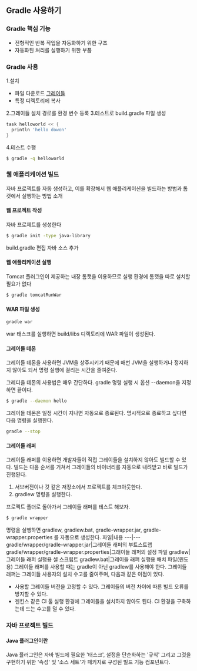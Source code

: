 ## Gradle 사용하기
### Gradle 핵심 기능
- 전형적인 반복 작업을 자동화하기 위한 구조
- 자동화된 처리를 실행하기 위한 부품


### Gradle 사용
1.설치 
  - 파일 다운로드 [그레이들](http://www.gradle.org)
  - 특정 디렉토리에 복사  

2.그레이들 설치 경로를 환경 변수 등록
3.테스트로 build.gradle 파일 생성
```gradle
task helloworld << {
  println 'hello dowon'
}
```
4.테스트 수행
```bash
$ gradle -q helloworld
```
### 웹 애플리케이션 빌드
자바 프로젝트를 자동 생성하고, 이를 확장해서 웹 애플리케이션을 빌드하는 방법과 톰캣에서 실행하는 방법 소개
#### 웹 프로젝트 작성
자바 프로제트를 생성한다
```bash
$ gradle init -type java-library
```
build.gradle 편집
자바 소스 추가
#### 웹 애플리케이션 실행
Tomcat 플러그인이 제공하는 내장 톰캣을 이용하므로 실행 환경에 톰캣을 따로 설치할 필요가 없다
```bash
$ gradle tomcatRunWar
```
#### WAR 파일 생성
```bash
gradle war
```
war 태스크를 실행하면 build/libs 디렉토리에 WAR 파일이 생성된다.

#### 그레이들 데몬
그레이들 데몬을 사용하면 JVM을 상주시키기 때문에 매번 JVM을 실행하거나 정지하지 않아도 되서 명령 실행에 걸리는 시간을 줄여준다.

그레디을 데몬의 사용법은 매우 간단하다. gradle 명령 실행 시 옵션 --daemon을 지정하면 끝이다.
```bash
$ gradle --daemon hello
```
그레이들 데몬은 일정 시간이 지나면 자동으로 종료된다. 명시적으로 종료하고 싶다면 다음 명령을 실행한다.
```bash
gradle --stop
```

#### 그레이들 래퍼
그레이들 래퍼를 이용하면 개발자들이 직접 그레이들을 설치하지 않아도 빌드할 수 있다.
빌드는 다음 순서를 거쳐서 그레이들의 바이너리를 자동으로 내려받고 바로 빌드가 진행된다.
1. 서브버전이나 깃 같은 저장소에서 프로젝트를 체크아웃한다.
2. gradlew 명령을 실행한다.

프로젝트 폴더로 돌아가서 그레이들 래퍼를 테스트 해보자.
```bash
$ gradle wrapper
```
명령을 실행하면 gradlew, gradlew.bat, gradle-wrapper.jar, gradle-wrapper.properties
를 자동으로 생성한다.
파일|내용
---|---
gradle/wrapper/gradle-wrapper.jar|그레이들 래퍼의 부트스트랩
gradle/wrapper/gradle-wrapper.properties|그래이들 래퍼의 설정 파일
gradlew|그레이들 래퍼 실행용 셀 스크립트
gradlew.bat|그레이들 래퍼 실행용 배치 파일(윈도용)
그레이들 래퍼를 사용할 때는 gradle이 아닌 gradlew를 사용해야 한다.
그레이들 래퍼는 그레이들 사용자의 설치 수고를 줄여주며, 다음과 같은 이점이 있다.
- 사용할 그레이들 버전을 고정할 수 있다. 그레이들의 버전 차이에 따른 빌드 오류를 방지할 수 있다.
- 젠킨스 같은 CI 툴 실행 환경에 그레이들을 설치하지 않아도 된다. CI 환경을 구축하는데 드는 수고를 덜 수 있다.

### 자바 프로젝트 빌드
#### Java 플러그인이란
Java 플러그인은 자바 빌드에 필요한 '태스크', 설정을 단순화하는 '규칙' 그리고 그것을 구현하기 위한 '속성' 및 '소스 세트'가 패키지로 구성된 빌드 기능 컴포넌트다.

